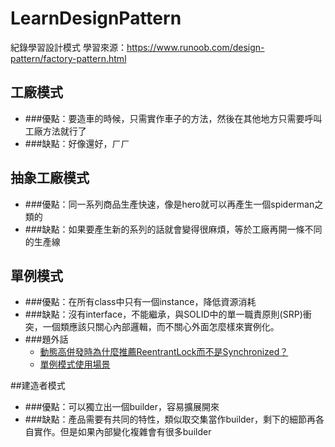 # LearnDesignPattern
紀錄學習設計模式
學習來源：https://www.runoob.com/design-pattern/factory-pattern.html
## 工廠模式
* ###優點：要造車的時候，只需實作車子的方法，然後在其他地方只需要呼叫工廠方法就行了
* ###缺點：好像還好，ㄏㄏ

## 抽象工廠模式
* ###優點：同一系列商品生產快速，像是hero就可以再產生一個spiderman之類的
* ###缺點：如果要產生新的系列的話就會變得很麻煩，等於工廠再開一條不同的生產線

## 單例模式
* ###優點：在所有class中只有一個instance，降低資源消耗
* ###缺點：沒有interface，不能繼承，與SOLID中的單一職責原則(SRP)衝突，一個類應該只關心內部邏輯，而不關心外面怎麼樣來實例化。
* ###題外話
    * [動態高併發時為什麼推薦ReentrantLock而不是Synchronized？](https://www.mdeditor.tw/pl/g2QV/zh-tw)
    * [單例模式使用場景](https://blog.csdn.net/BlackPlus28/article/details/82794376)
  
##建造者模式
* ###優點：可以獨立出一個builder，容易擴展開來
* ###缺點：產品需要有共同的特性，類似取交集當作builder，剩下的細節再各自實作。但是如果內部變化複雜會有很多builder